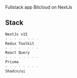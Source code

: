 Fullstack app Bitcloud on NextJs

## Stack 

```bash
NextJs v15
- - - - - - - -
Redux Toolkit
- - - - - - - -
React Query
- - - - - - - -
Prisma
- - - - - - - -
Shadcn/ui
```
